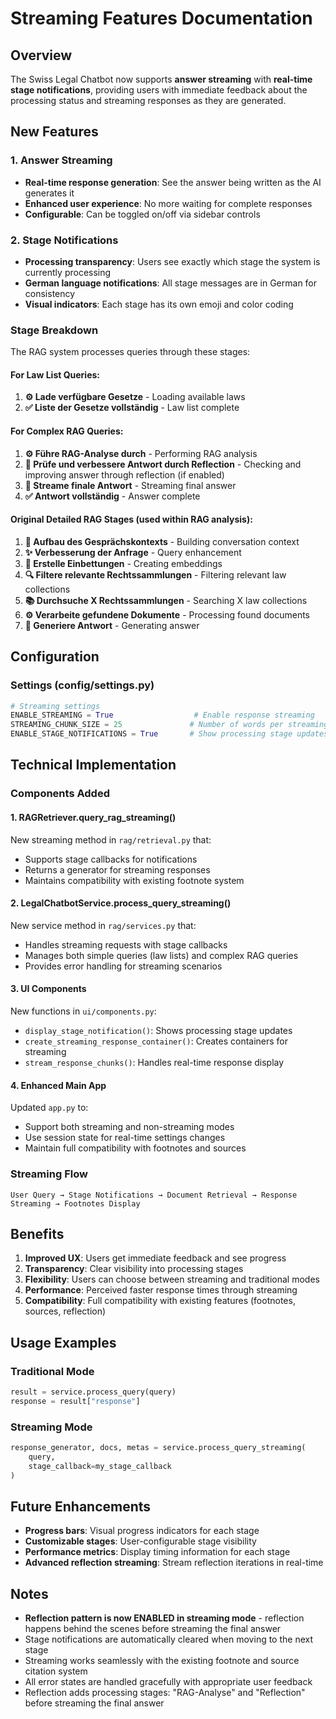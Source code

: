 # Streaming Features Documentation

## Overview

The Swiss Legal Chatbot now supports **answer streaming** with **real-time stage notifications**, providing users with immediate feedback about the processing status and streaming responses as they are generated.

## New Features

### 1. Answer Streaming
- **Real-time response generation**: See the answer being written as the AI generates it
- **Enhanced user experience**: No more waiting for complete responses
- **Configurable**: Can be toggled on/off via sidebar controls

### 2. Stage Notifications
- **Processing transparency**: Users see exactly which stage the system is currently processing
- **German language notifications**: All stage messages are in German for consistency
- **Visual indicators**: Each stage has its own emoji and color coding

### Stage Breakdown

The RAG system processes queries through these stages:

#### For Law List Queries:
1. **⚙️ Lade verfügbare Gesetze** - Loading available laws
2. **✅ Liste der Gesetze vollständig** - Law list complete

#### For Complex RAG Queries:
1. **⚙️ Führe RAG-Analyse durch** - Performing RAG analysis
2. **🔄 Prüfe und verbessere Antwort durch Reflection** - Checking and improving answer through reflection (if enabled)
3. **📝 Streame finale Antwort** - Streaming final answer
4. **✅ Antwort vollständig** - Answer complete

#### Original Detailed RAG Stages (used within RAG analysis):
1. **🧠 Aufbau des Gesprächskontexts** - Building conversation context
2. **✨ Verbesserung der Anfrage** - Query enhancement  
3. **🔢 Erstelle Einbettungen** - Creating embeddings
4. **🔍 Filtere relevante Rechtssammlungen** - Filtering relevant law collections
5. **📚 Durchsuche X Rechtssammlungen** - Searching X law collections
6. **⚙️ Verarbeite gefundene Dokumente** - Processing found documents
7. **💭 Generiere Antwort** - Generating answer

## Configuration

### Settings (config/settings.py)
```python
# Streaming settings
ENABLE_STREAMING = True                  # Enable response streaming
STREAMING_CHUNK_SIZE = 25               # Number of words per streaming chunk  
ENABLE_STAGE_NOTIFICATIONS = True       # Show processing stage updates to user
```

## Technical Implementation

### Components Added

#### 1. RAGRetriever.query_rag_streaming()
New streaming method in `rag/retrieval.py` that:
- Supports stage callbacks for notifications
- Returns a generator for streaming responses
- Maintains compatibility with existing footnote system

#### 2. LegalChatbotService.process_query_streaming()
New service method in `rag/services.py` that:
- Handles streaming requests with stage callbacks
- Manages both simple queries (law lists) and complex RAG queries
- Provides error handling for streaming scenarios

#### 3. UI Components
New functions in `ui/components.py`:
- `display_stage_notification()`: Shows processing stage updates
- `create_streaming_response_container()`: Creates containers for streaming
- `stream_response_chunks()`: Handles real-time response display

#### 4. Enhanced Main App
Updated `app.py` to:
- Support both streaming and non-streaming modes
- Use session state for real-time settings changes
- Maintain full compatibility with footnotes and sources

### Streaming Flow

```
User Query → Stage Notifications → Document Retrieval → Response Streaming → Footnotes Display
```

## Benefits

1. **Improved UX**: Users get immediate feedback and see progress
2. **Transparency**: Clear visibility into processing stages
3. **Flexibility**: Users can choose between streaming and traditional modes
4. **Performance**: Perceived faster response times through streaming
5. **Compatibility**: Full compatibility with existing features (footnotes, sources, reflection)

## Usage Examples

### Traditional Mode
```python
result = service.process_query(query)
response = result["response"]
```

### Streaming Mode
```python
response_generator, docs, metas = service.process_query_streaming(
    query, 
    stage_callback=my_stage_callback
)
```

## Future Enhancements

- **Progress bars**: Visual progress indicators for each stage
- **Customizable stages**: User-configurable stage visibility
- **Performance metrics**: Display timing information for each stage
- **Advanced reflection streaming**: Stream reflection iterations in real-time

## Notes

- **Reflection pattern is now ENABLED in streaming mode** - reflection happens behind the scenes before streaming the final answer
- Stage notifications are automatically cleared when moving to the next stage
- Streaming works seamlessly with the existing footnote and source citation system
- All error states are handled gracefully with appropriate user feedback
- Reflection adds processing stages: "RAG-Analyse" and "Reflection" before streaming the final answer 